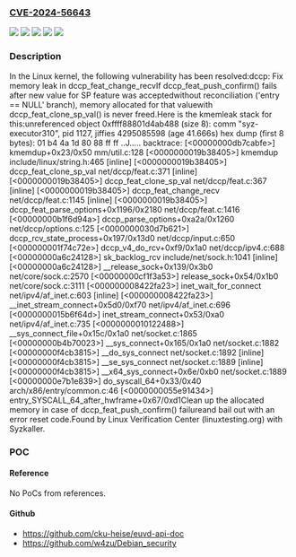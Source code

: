 ### [CVE-2024-56643](https://cve.mitre.org/cgi-bin/cvename.cgi?name=CVE-2024-56643)
![](https://img.shields.io/static/v1?label=Product&message=Linux&color=blue)
![](https://img.shields.io/static/v1?label=Version&message=&color=brightgreen)
![](https://img.shields.io/static/v1?label=Version&message=2.6.29%20&color=brightgreen)
![](https://img.shields.io/static/v1?label=Version&message=e77b8363b2ea7c0d89919547c1a8b0562f298b57%20&color=brightgreen)
![](https://img.shields.io/static/v1?label=Vulnerability&message=n%2Fa&color=blue)

### Description

In the Linux kernel, the following vulnerability has been resolved:dccp: Fix memory leak in dccp_feat_change_recvIf dccp_feat_push_confirm() fails after new value for SP feature was acceptedwithout reconciliation ('entry == NULL' branch), memory allocated for that valuewith dccp_feat_clone_sp_val() is never freed.Here is the kmemleak stack for this:unreferenced object 0xffff88801d4ab488 (size 8):  comm "syz-executor310", pid 1127, jiffies 4295085598 (age 41.666s)  hex dump (first 8 bytes):    01 b4 4a 1d 80 88 ff ff                          ..J.....  backtrace:    [<00000000db7cabfe>] kmemdup+0x23/0x50 mm/util.c:128    [<0000000019b38405>] kmemdup include/linux/string.h:465 [inline]    [<0000000019b38405>] dccp_feat_clone_sp_val net/dccp/feat.c:371 [inline]    [<0000000019b38405>] dccp_feat_clone_sp_val net/dccp/feat.c:367 [inline]    [<0000000019b38405>] dccp_feat_change_recv net/dccp/feat.c:1145 [inline]    [<0000000019b38405>] dccp_feat_parse_options+0x1196/0x2180 net/dccp/feat.c:1416    [<00000000b1f6d94a>] dccp_parse_options+0xa2a/0x1260 net/dccp/options.c:125    [<0000000030d7b621>] dccp_rcv_state_process+0x197/0x13d0 net/dccp/input.c:650    [<000000001f74c72e>] dccp_v4_do_rcv+0xf9/0x1a0 net/dccp/ipv4.c:688    [<00000000a6c24128>] sk_backlog_rcv include/net/sock.h:1041 [inline]    [<00000000a6c24128>] __release_sock+0x139/0x3b0 net/core/sock.c:2570    [<00000000cf1f3a53>] release_sock+0x54/0x1b0 net/core/sock.c:3111    [<000000008422fa23>] inet_wait_for_connect net/ipv4/af_inet.c:603 [inline]    [<000000008422fa23>] __inet_stream_connect+0x5d0/0xf70 net/ipv4/af_inet.c:696    [<0000000015b6f64d>] inet_stream_connect+0x53/0xa0 net/ipv4/af_inet.c:735    [<0000000010122488>] __sys_connect_file+0x15c/0x1a0 net/socket.c:1865    [<00000000b4b70023>] __sys_connect+0x165/0x1a0 net/socket.c:1882    [<00000000f4cb3815>] __do_sys_connect net/socket.c:1892 [inline]    [<00000000f4cb3815>] __se_sys_connect net/socket.c:1889 [inline]    [<00000000f4cb3815>] __x64_sys_connect+0x6e/0xb0 net/socket.c:1889    [<00000000e7b1e839>] do_syscall_64+0x33/0x40 arch/x86/entry/common.c:46    [<0000000055e91434>] entry_SYSCALL_64_after_hwframe+0x67/0xd1Clean up the allocated memory in case of dccp_feat_push_confirm() failureand bail out with an error reset code.Found by Linux Verification Center (linuxtesting.org) with Syzkaller.

### POC

#### Reference
No PoCs from references.

#### Github
- https://github.com/cku-heise/euvd-api-doc
- https://github.com/w4zu/Debian_security

